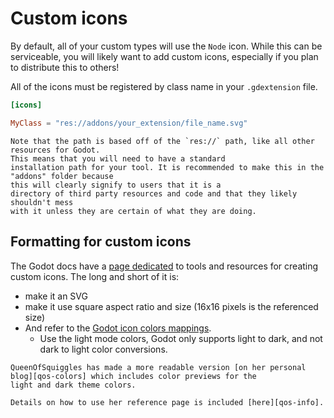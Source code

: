 <!--
  ~ Copyright (c) godot-rust; Bromeon and contributors.
  ~ This Source Code Form is subject to the terms of the Mozilla Public
  ~ License, v. 2.0. If a copy of the MPL was not distributed with this
  ~ file, You can obtain one at https://mozilla.org/MPL/2.0/.
-->

# Custom icons

By default, all of your custom types will use the `Node` icon. While this can be serviceable, you will likely want to add custom
icons, especially if you plan to distribute this to others!

All of the icons must be registered by class name in your `.gdextension` file.

```toml
[icons]

MyClass = "res://addons/your_extension/file_name.svg"
```

```admonish hint
Note that the path is based off of the `res://` path, like all other resources for Godot.
This means that you will need to have a standard 
installation path for your tool. It is recommended to make this in the "addons" folder because 
this will clearly signify to users that it is a 
directory of third party resources and code and that they likely shouldn't mess 
with it unless they are certain of what they are doing.
```


## Formatting for custom icons

The Godot docs have a [page dedicated][gdocs-icons] to tools and resources for creating custom icons. The long and short of it is:

- make it an SVG
- make it use square aspect ratio and size (16x16 pixels is the referenced size)
- And refer to the [Godot icon colors mappings][ggit-colors].
  - Use the light mode colors, Godot only supports light to dark, and not dark to light color conversions.

```admonish help
QueenOfSquiggles has made a more readable version [on her personal blog][qos-colors] which includes color previews for the 
light and dark theme colors.

Details on how to use her reference page is included [here][qos-info].
```

[gdocs-icons]: https://docs.godotengine.org/en/stable/contributing/development/editor/creating_icons.html
[ggit-colors]:https://github.com/godotengine/godot/blob/master/editor/editor_themes.cpp#L62-L174
[qos-colors]: https://queenofsquiggles.github.io/tech/godot-icon-colours/
[qos-info]: https://queenofsquiggles.github.io/tech/godot-icon-colours/#how-to-use-this
